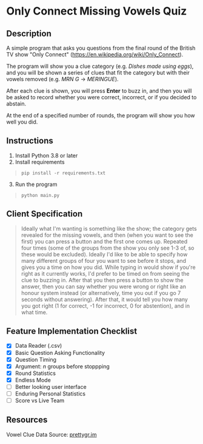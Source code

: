 # Only Connect Missing Vowels Quiz

## Description

A simple program that asks you questions from the final round of the British TV show "Only Connect" (https://en.wikipedia.org/wiki/Only_Connect). 

The program will show you a clue category (e.g. _Dishes made using eggs_), and you will be shown a series of clues that fit the category but with their vowels removed (e.g. _MRN G_ -> _MERINGUE_). 

After each clue is shown, you will press **Enter** to buzz in, and then you will be asked to record whether you were correct, incorrect, or if you decided to abstain. 

At the end of a specified number of rounds, the program will show you how well you did. 

## Instructions

1. Install Python 3.8 or later
2. Install requirements 
> `pip install -r requirements.txt`
3. Run the program
> `python main.py`

## Client Specification 

> Ideally what I'm wanting is something like the show; the category gets revealed for the missing vowels, and then (when you want to see the first) you can press a button and the first one comes up. Repeated four times (some of the groups from the show you only see 1-3 of, so these would be excluded).
Ideally I'd like to be able to specify how many different groups of four you want to see before it stops, and gives you a time on how you did.
While typing in would show if you're right as it currently works, I'd prefer to be timed on from seeing the clue to buzzing in. After that you then press a button to show the answer, then you can say whether you were wrong or right like an honour system instead (or alternatively, time you out if you go 7 seconds without answering).
After that, it would tell you how many you got right (1 for correct, -1 for incorrect, 0 for abstention), and in what time.

## Feature Implementation Checklist

- [x] Data Reader (.csv)
- [x] Basic Question Asking Functionality
- [x] Question Timing
- [x] Argument: $n$ groups before stoppping
- [x] Round Statistics
- [x] Endless Mode 
- [ ] Better looking user interface
- [ ] Enduring Personal Statistics
- [ ] Score vs Live Team

## Resources

Vowel Clue Data Source: [prettygr.im](https://prettygr.im/smoci/only-connect/vowel_clues)